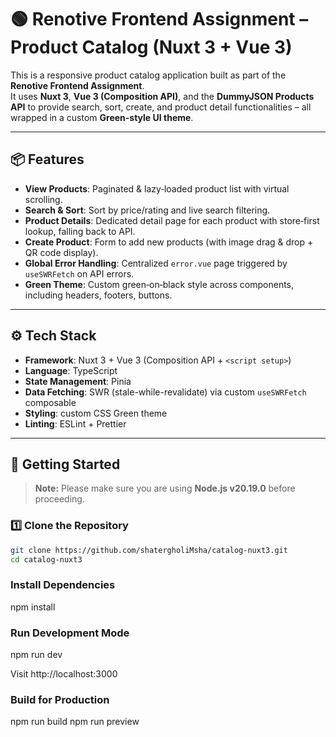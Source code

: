 # 🟢 Renotive Frontend Assignment – Product Catalog (Nuxt 3 + Vue 3)

This is a responsive product catalog application built as part of the **Renotive Frontend Assignment**.  
It uses **Nuxt 3**, **Vue 3 (Composition API)**, and the **DummyJSON Products API** to provide search, sort, create, and product detail functionalities – all wrapped in a custom **Green-style UI theme**.

---

## 📦 Features

- **View Products**: Paginated & lazy‑loaded product list with virtual scrolling.
- **Search & Sort**: Sort by price/rating and live search filtering.
- **Product Details**: Dedicated detail page for each product with store‑first lookup, falling back to API.
- **Create Product**: Form to add new products (with image drag & drop + QR code display).
- **Global Error Handling**: Centralized `error.vue` page triggered by `useSWRFetch` on API errors.
- **Green Theme**: Custom green‑on‑black style across components, including headers, footers, buttons.

---

## ⚙️ Tech Stack

- **Framework**: Nuxt 3 + Vue 3 (Composition API + `<script setup>`)
- **Language**: TypeScript
- **State Management**: Pinia
- **Data Fetching**: SWR (stale-while-revalidate) via custom `useSWRFetch` composable
- **Styling**: custom CSS Green theme
- **Linting**: ESLint + Prettier

---

## 🚀 Getting Started

> **Note:** Please make sure you are using **Node.js v20.19.0** before proceeding.

### 1️⃣ Clone the Repository

```bash
git clone https://github.com/shatergholiMsha/catalog-nuxt3.git
cd catalog-nuxt3
```

### Install Dependencies

npm install

### Run Development Mode

npm run dev

Visit http://localhost:3000

### Build for Production

npm run build
npm run preview
